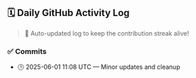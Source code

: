 ## 🗓️ Daily GitHub Activity Log

> 🤖 Auto-updated log to keep the contribution streak alive!

### ✅ Commits

- 🕒 2025-06-01 11:08 UTC — Minor updates and cleanup

